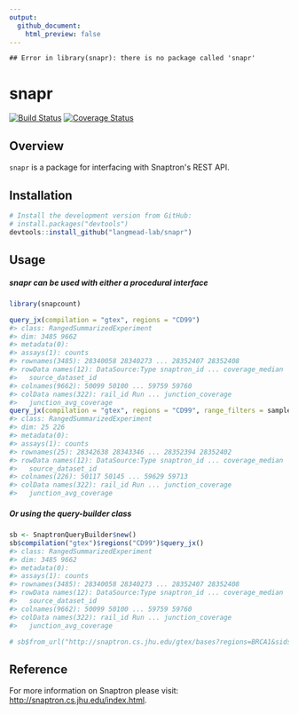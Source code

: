 ```yaml
---
output:
  github_document:
    html_preview: false
---
```


<!-- README.md is generated from README.Rmd. Please edit that file -->


```
## Error in library(snapr): there is no package called 'snapr'
```

# snapr
[![Build Status](https://travis-ci.com/langmead-lab/snapr.svg?token=vEUBb2QKjox3PdRAssp8&branch=master)](https://travis-ci.com/langmead-lab/snapr)
[![Coverage Status](https://img.shields.io/codecov/c/github/langmead-lab/snapr/master.svg)](https://codecov.io/gh/langmead-lab/snapr?branch=master)

## Overview
`snapr` is a package for interfacing with Snaptron's REST API.

## Installation


```r
# Install the development version from GitHub:
# install.packages("devtools")
devtools::install_github("langmead-lab/snapr")
```

## Usage

##### snapr can be used with either a procedural interface

```r
library(snapcount)

query_jx(compilation = "gtex", regions = "CD99")
#> class: RangedSummarizedExperiment 
#> dim: 3485 9662 
#> metadata(0):
#> assays(1): counts
#> rownames(3485): 28340058 28340273 ... 28352407 28352408
#> rowData names(12): DataSource:Type snaptron_id ... coverage_median
#>   source_dataset_id
#> colnames(9662): 50099 50100 ... 59759 59760
#> colData names(322): rail_id Run ... junction_coverage
#>   junction_avg_coverage
query_jx(compilation = "gtex", regions = "CD99", range_filters = samples_count == 10)
#> class: RangedSummarizedExperiment 
#> dim: 25 226 
#> metadata(0):
#> assays(1): counts
#> rownames(25): 28342638 28343346 ... 28352394 28352402
#> rowData names(12): DataSource:Type snaptron_id ... coverage_median
#>   source_dataset_id
#> colnames(226): 50117 50145 ... 59629 59713
#> colData names(322): rail_id Run ... junction_coverage
#>   junction_avg_coverage
```

##### Or using the query-builder class

```r
sb <- SnaptronQueryBuilder$new()
sb$compilation("gtex")$regions("CD99")$query_jx()
#> class: RangedSummarizedExperiment 
#> dim: 3485 9662 
#> metadata(0):
#> assays(1): counts
#> rownames(3485): 28340058 28340273 ... 28352407 28352408
#> rowData names(12): DataSource:Type snaptron_id ... coverage_median
#>   source_dataset_id
#> colnames(9662): 50099 50100 ... 59759 59760
#> colData names(322): rail_id Run ... junction_coverage
#>   junction_avg_coverage

# sb$from_url("http://snaptron.cs.jhu.edu/gtex/bases?regions=BRCA1&sids=50099,50102,50113")$query_gene()
```

## Reference
For more information on Snaptron please visit: http://snaptron.cs.jhu.edu/index.html.
